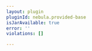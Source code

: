 ```yaml
---
layout: plugin
pluginId: nebula.provided-base
isJarAvailable: true
error: ''
violations: []

---
```

